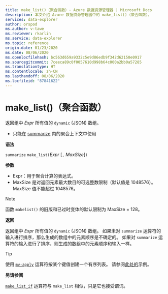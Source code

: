 ```yaml
---
title: make_list()（聚合函数）- Azure 数据资源管理器 | Microsoft Docs
description: 本文介绍 Azure 数据资源管理器中的 make_list()（聚合函数）。
services: data-explorer
author: orspod
ms.author: v-tawe
ms.reviewer: rkarlin
ms.service: data-explorer
ms.topic: reference
origin.date: 01/23/2020
ms.date: 08/06/2020
ms.openlocfilehash: bc563d659a9332c5e9d86edb9f342d62150e0917
ms.sourcegitcommit: 7ceeca89c0f0057610d998b64c000a2bb0a57285
ms.translationtype: HT
ms.contentlocale: zh-CN
ms.lasthandoff: 08/06/2020
ms.locfileid: "87841622"
---
```

# <a name="make_list-aggregation-function"></a>make_list()（聚合函数）

返回组中 *Expr* 所有值的 `dynamic` (JSON) 数组。

* 只能在 [summarize](summarizeoperator.md) 内的聚合上下文中使用

**语法**

`summarize` `make_list(`*Expr* [`,` *MaxSize*]`)`

**参数**

* Expr：用于聚合计算的表达式。
* MaxSize 是对返回元素最大数目的可选整数限制（默认值是 1048576）。 MaxSize 值不能超过 1048576。

> [!NOTE]
> 函数 `makelist()` 的旧版和已过时变体的默认限制为 MaxSize = 128。

**返回**

返回组中 *Expr* 所有值的 `dynamic` (JSON) 数组。
如果未对 `summarize` 运算符的输入进行排序，那么生成的数组中的元素顺序是不确定的。
如果对 `summarize` 运算符的输入进行了排序，则生成的数组中的元素顺序和输入一样。

> [!TIP]
> 使用 [`mv-apply`](./mv-applyoperator.md) 运算符按某个键值创建一个有序列表。 请参阅[此处的](./mv-applyoperator.md#using-the-mv-apply-operator-to-sort-the-output-of-makelist-aggregate-by-some-key)示例。

**另请参阅**

[`make_list_if`](./makelistif-aggfunction.md) 运算符与 `make_list` 相似，只是它也接受谓词。